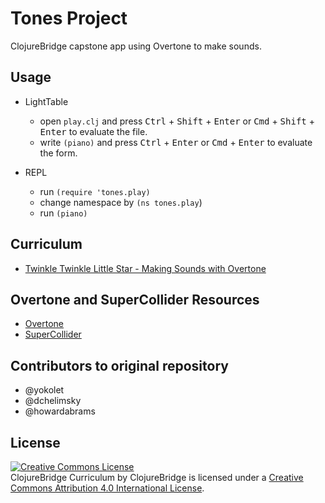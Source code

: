 # Tones Project

ClojureBridge capstone app using Overtone to make sounds.

## Usage

- LightTable
    * open `play.clj` and press <kbd>Ctrl</kbd> + <kbd>Shift</kbd> +
    <kbd>Enter</kbd> or <kbd>Cmd</kbd> + <kbd>Shift</kbd> +
    <kbd>Enter</kbd> to evaluate the file.
    * write `(piano)` and press <kbd>Ctrl</kbd> + <kbd>Enter</kbd> or
      <kbd>Cmd</kbd> + <kbd>Enter</kbd> to evaluate the form.

- REPL
    * run `(require 'tones.play)`
    * change namespace by `(ns tones.play`)
    * run `(piano)`

## Curriculum

- [Twinkle Twinkle Little Star - Making Sounds with Overtone](curriculum/01-piano-chords.md)


## Overtone and SuperCollider Resources

- [Overtone](http://overtone.github.io/)
- [SuperCollider](http://supercollider.github.io/)

## Contributors to original repository

- @yokolet
- @dchelimsky
- @howardabrams

License
-------
<a rel="license" href="http://creativecommons.org/licenses/by/4.0/deed.en_US"><img alt="Creative Commons License" style="border-width:0" src="http://i.creativecommons.org/l/by/4.0/88x31.png" /></a><br /><span xmlns:dct="http://purl.org/dc/terms/" href="http://purl.org/dc/dcmitype/Text" property="dct:title" rel="dct:type">ClojureBridge Curriculum</span> by <span xmlns:cc="http://creativecommons.org/ns#" property="cc:attributionName">ClojureBridge</span> is licensed under a <a rel="license" href="http://creativecommons.org/licenses/by/4.0/deed.en_US">Creative Commons Attribution 4.0 International License</a>.
